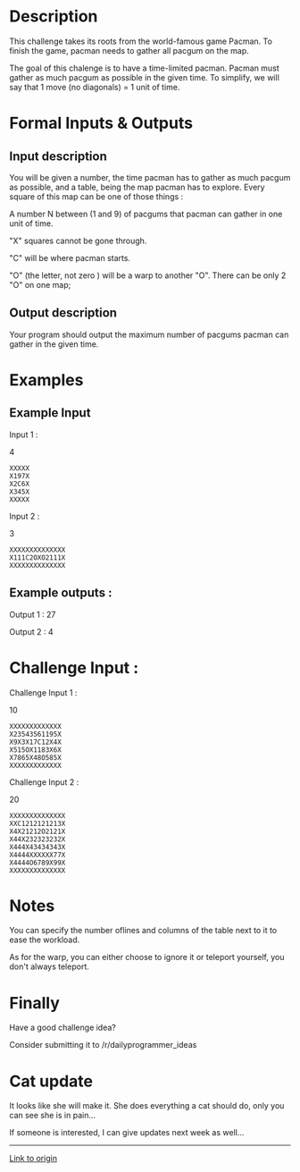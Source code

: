 # Description

This challenge takes its roots from the world-famous game Pacman. To finish the game, pacman needs to gather all pacgum on the map.

The goal of this chalenge is to have a time-limited pacman. Pacman must gather as much pacgum as possible in the given time. To simplify, we will say that 1 move (no diagonals) = 1 unit of time.

# Formal Inputs &amp; Outputs

## Input description

You will be given a number, the time pacman has to gather as much pacgum as possible, and a table, being the map pacman has to explore. Every square of this map can be one of those things :

A number N between (1 and 9) of pacgums that pacman can gather in one unit of time.

"X" squares cannot be gone through. 

"C" will be where pacman starts.

"O" (the letter, not zero ) will be a warp to another "O". There can be only 2 "O" on one map;

## Output description

Your program should output the maximum number of pacgums pacman can gather in the given time.

# Examples
## Example Input 
Input 1 :

4

    XXXXX
    X197X
    X2C6X
    X345X
    XXXXX

Input 2 :

3 

    XXXXXXXXXXXXXX
    X111C2OXO2111X
    XXXXXXXXXXXXXX

## Example outputs :

Output 1 : 27

Output 2 : 4 

# Challenge Input :

Challenge Input 1 :

10

    XXXXXXXXXXXXX
    X23543561195X
    X9X3X17C12X4X
    X515OX1183X6X
    X7865X48O585X
    XXXXXXXXXXXXX

Challenge Input 2 :

20

    XXXXXXXXXXXXXX
    XXC1212121213X
    X4X21212O2121X
    X44X232323232X
    X444X43434343X
    X4444XXXXXX77X
    X4444O6789X99X
    XXXXXXXXXXXXXX



# Notes

You can specify the number oflines and columns of the table next to it to ease the workload.

As for the warp, you can either choose to ignore it or teleport yourself, you don't always teleport.

# Finally

Have a good challenge idea?

Consider submitting it to /r/dailyprogrammer_ideas

# Cat update

It looks like she will make it. She does everything a cat should do, only you can see she is in pain...

If someone is interested, I can give updates next week as well...

---

[Link to origin](https://www.reddit.com/r/dailyprogrammer/5iq4ix)